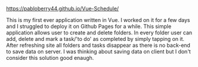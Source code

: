 https://pabloberry44.github.io/Vue-Schedule/

This is my first ever application written in Vue. I worked on it for a few days and I struggled to deploy it on Github Pages for a while. This simple application allows user to create and delete folders. In every folder user can add, delete and mark a task/'to do' as completed by simply tapping on it. After refreshing site all folders and tasks disappear as there is no back-end to save data on server. I was thinking about saving data on client but I don't consider this solution good enaugh.

